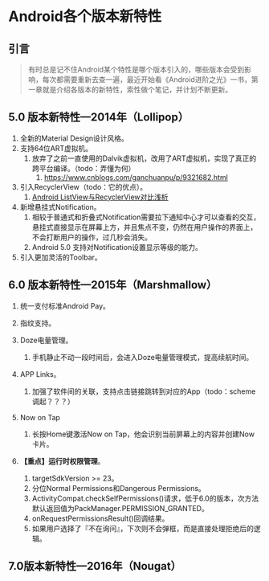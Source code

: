 # Android各个版本新特性

## 引言

>  有时总是记不住Android某个特性是哪个版本引入的，哪些版本会受到影响，每次都需要重新去查一遍，最近开始看《Android进阶之光》一书，第一章就是介绍各版本的新特性，索性做个笔记，并计划不断更新。

## 5.0 版本新特性—2014年（Lollipop）

1. 全新的Material Design设计风格。
2. 支持64位ART虚拟机。
   1. 放弃了之前一直使用的Dalvik虚拟机，改用了ART虚拟机，实现了真正的跨平台编译。（todo：弄懂为何）
      1. https://www.cnblogs.com/ganchuanpu/p/9321682.html
3. 引入RecyclerView（todo：它的优点）。
   1. [Android ListView与RecyclerView对比浅析](https://blog.csdn.net/import_sadaharu/article/details/81323801)
4. 新增悬挂式Notification。
   1. 相较于普通式和折叠式Notification需要拉下通知中心才可以查看的交互，悬挂式直接显示在屏幕上方，并且焦点不变，仍然在用户操作的界面上，不会打断用户的操作，过几秒会消失。
   2. Android 5.0 支持对Notification设置显示等级的能力。
5. 引入更加灵活的Toolbar。

## 6.0 版本新特性—2015年（Marshmallow）

1. 统一支付标准Android Pay。
1. 指纹支持。
3. Doze电量管理。
   1. 手机静止不动一段时间后，会进入Doze电量管理模式，提高续航时间。

4. APP Links。
   1. 加强了软件间的关联，支持点击链接跳转到对应的App（todo：scheme调起？？？）

5. Now on Tap
   1. 长按Home键激活Now on Tap，他会识别当前屏幕上的内容并创建Now卡片。

6. **【重点】运行时权限管理**。
   1. targetSdkVersion >= 23。
   2. 分位Normal Permissions和Dangerous Permissions。
   3. ActivityCompat.checkSelfPermissions()请求，低于6.0的版本，次方法默认返回值为PackManager.PERMISSION_GRANTED。
   4. onRequestPermissionsResult()回调结果。
   5. 如果用户选择了『不在询问』，下次则不会弹框，而是直接处理拒绝后的逻辑。


## 7.0版本新特性—2016年（Nougat）



